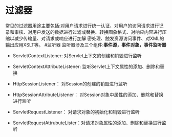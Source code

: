# 过滤器
常⻅的过滤器用途主要包括:对用户请求进行统一认证、对用户的访问请求进行记录和审核、对用户发送的数据进行过滤或替换、转换图象格式、对响应内容进行压缩以减少传输量、对请求或响应进行加解 密处理、触发资源访问事件、对XML的输出应用XSLT等。
#监听器
监听器涉及三个组件:**事件源，事件对象，事件监听器**

- ServletContextListener: 对Servlet上下文的创建和销毁进行监听

- ServletContextAttributeListener: 监听Servlet上下文属性的添加、删除和替换

- HttpSessionListener： 对Session的创建的销毁进行监听
- HttpSessionAttributeListener： 对Session对象中属性的添加、删除和替换进行监听
- ServletRequestListener： 对请求对象的初始化和销毁进行监听
- ServletRequestAttrubuteLister：对请求对象属性的添加、删除和替换进行监听